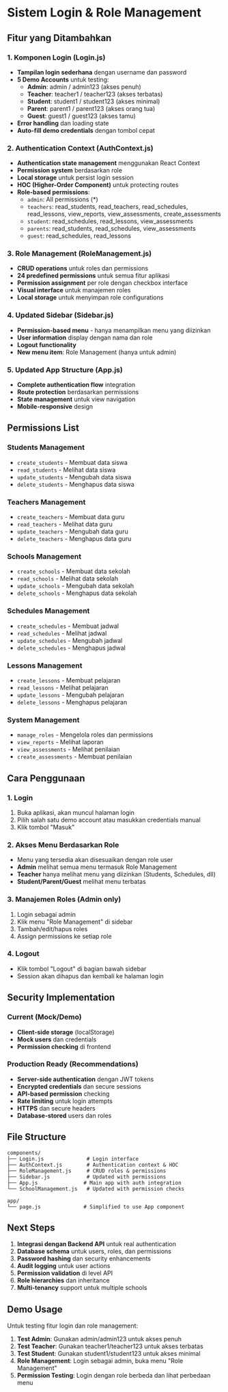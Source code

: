 # Sistem Login & Role Management

## Fitur yang Ditambahkan

### 1. Komponen Login (Login.js)
- **Tampilan login sederhana** dengan username dan password
- **5 Demo Accounts** untuk testing:
  - **Admin**: admin / admin123 (akses penuh)
  - **Teacher**: teacher1 / teacher123 (akses terbatas)
  - **Student**: student1 / student123 (akses minimal)
  - **Parent**: parent1 / parent123 (akses orang tua)
  - **Guest**: guest1 / guest123 (akses tamu)
- **Error handling** dan loading state
- **Auto-fill demo credentials** dengan tombol cepat

### 2. Authentication Context (AuthContext.js)
- **Authentication state management** menggunakan React Context
- **Permission system** berdasarkan role
- **Local storage** untuk persist login session
- **HOC (Higher-Order Component)** untuk protecting routes
- **Role-based permissions**:
  - `admin`: All permissions (*)
  - `teachers`: read_students, read_teachers, read_schedules, read_lessons, view_reports, view_assessments, create_assessments
  - `student`: read_schedules, read_lessons, view_assessments
  - `parents`: read_students, read_schedules, view_assessments
  - `guest`: read_schedules, read_lessons

### 3. Role Management (RoleManagement.js)
- **CRUD operations** untuk roles dan permissions
- **24 predefined permissions** untuk semua fitur aplikasi
- **Permission assignment** per role dengan checkbox interface
- **Visual interface** untuk manajemen roles
- **Local storage** untuk menyimpan role configurations

### 4. Updated Sidebar (Sidebar.js)
- **Permission-based menu** - hanya menampilkan menu yang diizinkan
- **User information** display dengan nama dan role
- **Logout functionality**
- **New menu item**: Role Management (hanya untuk admin)

### 5. Updated App Structure (App.js)
- **Complete authentication flow** integration
- **Route protection** berdasarkan permissions
- **State management** untuk view navigation
- **Mobile-responsive** design

## Permissions List

### Students Management
- `create_students` - Membuat data siswa
- `read_students` - Melihat data siswa
- `update_students` - Mengubah data siswa
- `delete_students` - Menghapus data siswa

### Teachers Management
- `create_teachers` - Membuat data guru
- `read_teachers` - Melihat data guru
- `update_teachers` - Mengubah data guru
- `delete_teachers` - Menghapus data guru

### Schools Management
- `create_schools` - Membuat data sekolah
- `read_schools` - Melihat data sekolah
- `update_schools` - Mengubah data sekolah
- `delete_schools` - Menghapus data sekolah

### Schedules Management
- `create_schedules` - Membuat jadwal
- `read_schedules` - Melihat jadwal
- `update_schedules` - Mengubah jadwal
- `delete_schedules` - Menghapus jadwal

### Lessons Management
- `create_lessons` - Membuat pelajaran
- `read_lessons` - Melihat pelajaran
- `update_lessons` - Mengubah pelajaran
- `delete_lessons` - Menghapus pelajaran

### System Management
- `manage_roles` - Mengelola roles dan permissions
- `view_reports` - Melihat laporan
- `view_assessments` - Melihat penilaian
- `create_assessments` - Membuat penilaian

## Cara Penggunaan

### 1. Login
1. Buka aplikasi, akan muncul halaman login
2. Pilih salah satu demo account atau masukkan credentials manual
3. Klik tombol "Masuk"

### 2. Akses Menu Berdasarkan Role
- Menu yang tersedia akan disesuaikan dengan role user
- **Admin** melihat semua menu termasuk Role Management
- **Teacher** hanya melihat menu yang diizinkan (Students, Schedules, dll)
- **Student/Parent/Guest** melihat menu terbatas

### 3. Manajemen Roles (Admin only)
1. Login sebagai admin
2. Klik menu "Role Management" di sidebar
3. Tambah/edit/hapus roles
4. Assign permissions ke setiap role

### 4. Logout
- Klik tombol "Logout" di bagian bawah sidebar
- Session akan dihapus dan kembali ke halaman login

## Security Implementation

### Current (Mock/Demo)
- **Client-side storage** (localStorage)
- **Mock users** dan credentials
- **Permission checking** di frontend

### Production Ready (Recommendations)
- **Server-side authentication** dengan JWT tokens
- **Encrypted credentials** dan secure sessions
- **API-based permission** checking
- **Rate limiting** untuk login attempts
- **HTTPS** dan secure headers
- **Database-stored** users dan roles

## File Structure

```
components/
├── Login.js              # Login interface
├── AuthContext.js        # Authentication context & HOC
├── RoleManagement.js     # CRUD roles & permissions
├── Sidebar.js            # Updated with permissions
├── App.js               # Main app with auth integration
└── SchoolManagement.js   # Updated with permission checks

app/
└── page.js              # Simplified to use App component
```

## Next Steps

1. **Integrasi dengan Backend API** untuk real authentication
2. **Database schema** untuk users, roles, dan permissions
3. **Password hashing** dan security enhancements
4. **Audit logging** untuk user actions
5. **Permission validation** di level API
6. **Role hierarchies** dan inheritance
7. **Multi-tenancy** support untuk multiple schools

## Demo Usage

Untuk testing fitur login dan role management:

1. **Test Admin**: Gunakan admin/admin123 untuk akses penuh
2. **Test Teacher**: Gunakan teacher1/teacher123 untuk akses terbatas
3. **Test Student**: Gunakan student1/student123 untuk akses minimal
4. **Role Management**: Login sebagai admin, buka menu "Role Management"
5. **Permission Testing**: Login dengan role berbeda dan lihat perbedaan menu
